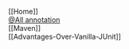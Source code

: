 [[Home]]<br/>
[@All annotation](https://github.com/ArcBees/Jukito/wiki/@All)<br/>
[[Maven]]</br>
[[Advantages-Over-Vanilla-JUnit]]